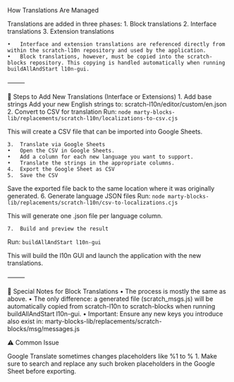 How Translations Are Managed

Translations are added in three phases:
	1.	Block translations
	2.	Interface translations
	3.	Extension translations

	•	Interface and extension translations are referenced directly from within the scratch-l10n repository and used by the application.
	•	Block translations, however, must be copied into the scratch-blocks repository. This copying is handled automatically when running buildAllAndStart l10n-gui.

⸻

🧩 Steps to Add New Translations (Interface or Extensions)
	1.	Add base strings
Add your new English strings to:
scratch-l10n/editor/custom/en.json
	2.	Convert to CSV for translation
Run: `node marty-blocks-lib/replacements/scratch-l10n/localizations-to-csv.cjs`

This will create a CSV file that can be imported into Google Sheets.

	3.	Translate via Google Sheets
	•	Open the CSV in Google Sheets.
	•	Add a column for each new language you want to support.
	•	Translate the strings in the appropriate columns.
	4.	Export the Google Sheet as CSV
	5.	Save the CSV
Save the exported file back to the same location where it was originally generated.
	6.	Generate language JSON files
Run: `node marty-blocks-lib/replacements/scratch-l10n/csv-to-localizations.cjs`

This will generate one .json file per language column.

	7.	Build and preview the result
Run: `buildAllAndStart l10n-gui`

This will build the l10n GUI and launch the application with the new translations.

⸻

🧱 Special Notes for Block Translations
	•	The process is mostly the same as above.
	•	The only difference: a generated file (scratch_msgs.js) will be automatically copied from scratch-l10n to scratch-blocks when running buildAllAndStart l10n-gui.
	•	Important: Ensure any new keys you introduce also exist in:
marty-blocks-lib/replacements/scratch-blocks/msg/messages.js

⚠️ Common Issue

Google Translate sometimes changes placeholders like %1 to % 1.
Make sure to search and replace any such broken placeholders in the Google Sheet before exporting.